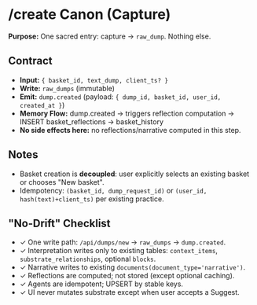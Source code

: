 # /create Canon (Capture)

**Purpose:** One sacred entry: capture → `raw_dump`. Nothing else.

## Contract
- **Input:** `{ basket_id, text_dump, client_ts? }`
- **Write:** `raw_dumps` (immutable)
- **Emit:** `dump.created` (payload: `{ dump_id, basket_id, user_id, created_at }`)
- **Memory Flow:** dump.created → triggers reflection computation → INSERT basket_reflections → basket_history
- **No side effects here:** no reflections/narrative computed in this step.

## Notes
- Basket creation is **decoupled**: user explicitly selects an existing basket or chooses "New basket".
- Idempotency: `(basket_id, dump_request_id)` or `(user_id, hash(text)+client_ts)` per existing practice.

## "No-Drift" Checklist
- ✓ One write path: `/api/dumps/new` → `raw_dumps` → `dump.created`.
- ✓ Interpretation writes only to existing tables: `context_items`, `substrate_relationships`, optional `blocks`.
- ✓ Narrative writes to existing `documents(document_type='narrative')`.
- ✓ Reflections are computed; not stored (except optional caching).
- ✓ Agents are idempotent; UPSERT by stable keys.
- ✓ UI never mutates substrate except when user accepts a Suggest.